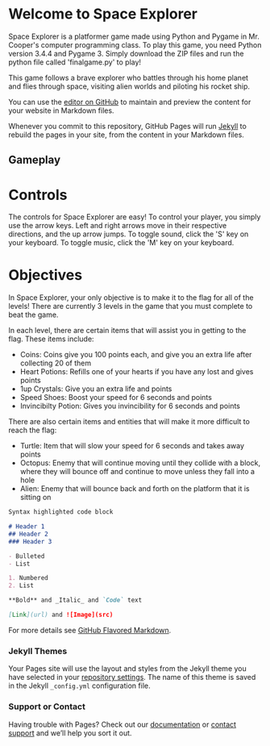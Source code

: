 # Welcome to Space Explorer 

Space Explorer is a platformer game made using Python and Pygame in Mr. Cooper's computer programming class. To play this game, you need Python version 3.4.4 and Pygame 3. Simply download the ZIP files and run the python file called 'finalgame.py' to play!

This game follows a brave explorer who battles through his home planet and flies through space, visiting alien worlds and piloting his rocket ship. 

You can use the [editor on GitHub](https://github.com/dsham2840/SPACE_EXPLORER/edit/master/README.md) to maintain and preview the content for your website in Markdown files.

Whenever you commit to this repository, GitHub Pages will run [Jekyll](https://jekyllrb.com/) to rebuild the pages in your site, from the content in your Markdown files.

## Gameplay

# Controls
The controls for Space Explorer are easy! To control your player, you simply use the arrow keys. Left and right arrows move in their respective directions, and the up arrow jumps. To toggle sound, click the 'S' key on your keyboard. To toggle music, click the 'M' key on your keyboard.

# Objectives
In Space Explorer, your only objective is to make it to the flag for all of the levels! There are currently 3 levels in the game that you must complete to beat the game. 

In each level, there are certain items that will assist you in getting to the flag. These items include:
- Coins: Coins give you 100 points each, and give you an extra life after collecting 20 of them
- Heart Potions: Refills one of your hearts if you have any lost and gives points
- 1up Crystals: Give you an extra life and points
- Speed Shoes: Boost your speed for 6 seconds and points
- Invincibilty Potion: Gives you invincibility for 6 seconds and points

There are also certain items and entities that will make it more difficult to reach the flag:
- Turtle: Item that will slow your speed for 6 seconds and takes away points 
- Octopus: Enemy that will continue moving until they collide with a block, where they will bounce off and continue to move unless they fall into a hole
- Alien: Enemy that will bounce back and forth on the platform that it is sitting on

```markdown
Syntax highlighted code block

# Header 1
## Header 2
### Header 3

- Bulleted
- List

1. Numbered
2. List

**Bold** and _Italic_ and `Code` text

[Link](url) and ![Image](src)
```

For more details see [GitHub Flavored Markdown](https://guides.github.com/features/mastering-markdown/).

### Jekyll Themes

Your Pages site will use the layout and styles from the Jekyll theme you have selected in your [repository settings](https://github.com/dsham2840/SPACE_EXPLORER/settings). The name of this theme is saved in the Jekyll `_config.yml` configuration file.

### Support or Contact

Having trouble with Pages? Check out our [documentation](https://help.github.com/categories/github-pages-basics/) or [contact support](https://github.com/contact) and we’ll help you sort it out.
